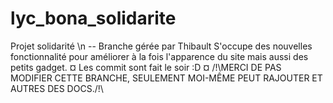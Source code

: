 # lyc_bona_solidarite
Projet solidarité \n
-- Branche gérée par Thibault
S'occupe des nouvelles fonctionnalité pour améliorer à la fois l'apparence du site mais aussi des petits gadget.
¤ Les commit sont fait le soir :D ¤
/!\MERCI DE PAS MODIFIER CETTE BRANCHE, SEULEMENT MOI-MÊME PEUT RAJOUTER ET AUTRES DES DOCS./!\
